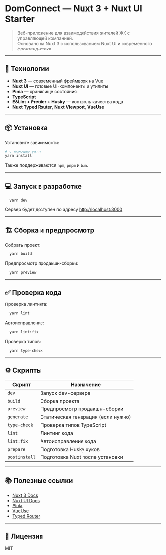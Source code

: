 # DomConnect — Nuxt 3 + Nuxt UI Starter

> Веб-приложение для взаимодействия жителей ЖК с управляющей компанией.  
> Основано на Nuxt 3 с использованием Nuxt UI и современного фронтенд-стека.

---

## 🚀 Технологии

- **Nuxt 3** — современный фреймворк на Vue
- **Nuxt UI** — готовые UI-компоненты и утилиты
- **Pinia** — хранилище состояния
- **TypeScript**
- **ESLint + Prettier + Husky** — контроль качества кода
- **Nuxt Typed Router**, **Nuxt Viewport**, **VueUse**

---

## 📦 Установка

Установите зависимости:

```bash
# с помощью yarn
yarn install
```

Также поддерживаются `npm`, `pnpm` и `bun`.

---

## 💻 Запуск в разработке

```bash
  yarn dev
```

Сервер будет доступен по адресу [http://localhost:3000](http://localhost:3000)

---

## 🏗 Сборка и предпросмотр

Собрать проект:

```bash
  yarn build
```

Предпросмотр продакшн-сборки:

```bash
  yarn preview
```

---

## ✅ Проверка кода

Проверка линтинга:

```bash
  yarn lint
```

Автоисправление:

```bash
  yarn lint:fix
```

Проверка типов:

```bash
  yarn type-check
```

---

## ⚙️ Скрипты

| Скрипт        | Назначение                         |
|---------------|------------------------------------|
| `dev`         | Запуск dev-сервера                 |
| `build`       | Сборка проекта                     |
| `preview`     | Предпросмотр продакшн-сборки       |
| `generate`    | Статическая генерация (если нужно) |
| `type-check`  | Проверка типов TypeScript          |
| `lint`        | Линтинг кода                       |
| `lint:fix`    | Автоисправление кода               |
| `prepare`     | Подготовка Husky хуков             |
| `postinstall` | Подготовка Nuxt после установки    |

---

## 📚 Полезные ссылки

- [Nuxt 3 Docs](https://nuxt.com/docs/getting-started/introduction)
- [Nuxt UI Docs](https://ui.nuxt.com/)
- [Pinia](https://pinia.vuejs.org/)
- [VueUse](https://vueuse.org/)
- [Typed Router](https://typed-router.nuxt.space/)

---

## 📝 Лицензия

MIT
